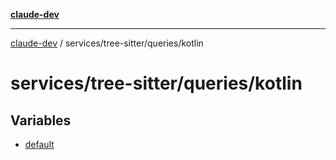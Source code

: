 [**claude-dev**](../../../../README.md)

***

[claude-dev](../../../../README.md) / services/tree-sitter/queries/kotlin

# services/tree-sitter/queries/kotlin

## Variables

- [default](variables/default.md)

